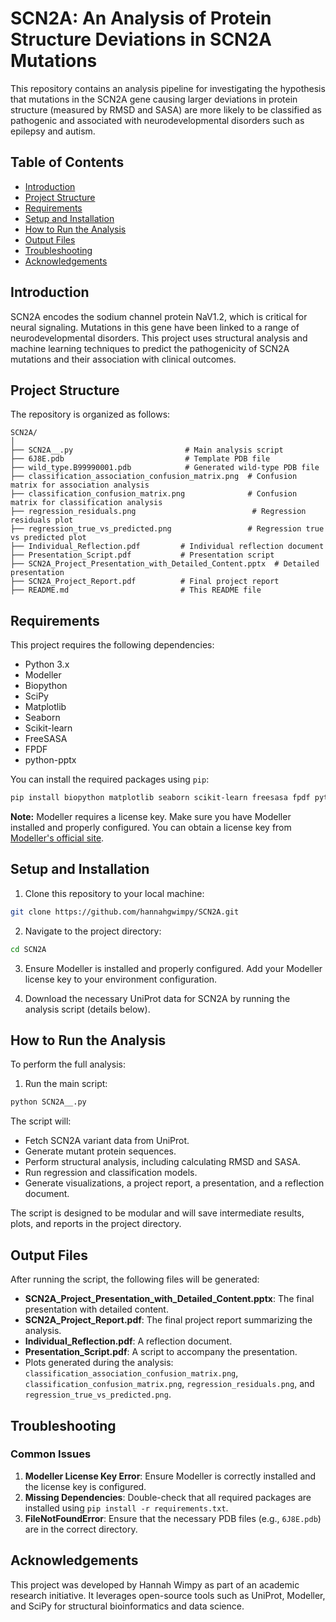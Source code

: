 # SCN2A: An Analysis of Protein Structure Deviations in SCN2A Mutations

This repository contains an analysis pipeline for investigating the hypothesis that mutations in the SCN2A gene causing larger deviations in protein structure (measured by RMSD and SASA) are more likely to be classified as pathogenic and associated with neurodevelopmental disorders such as epilepsy and autism.

## Table of Contents
- [Introduction](#introduction)
- [Project Structure](#project-structure)
- [Requirements](#requirements)
- [Setup and Installation](#setup-and-installation)
- [How to Run the Analysis](#how-to-run-the-analysis)
- [Output Files](#output-files)
- [Troubleshooting](#troubleshooting)
- [Acknowledgements](#acknowledgements)

## Introduction

SCN2A encodes the sodium channel protein NaV1.2, which is critical for neural signaling. Mutations in this gene have been linked to a range of neurodevelopmental disorders. This project uses structural analysis and machine learning techniques to predict the pathogenicity of SCN2A mutations and their association with clinical outcomes.

## Project Structure

The repository is organized as follows:

```
SCN2A/
│
├── SCN2A__.py                         # Main analysis script
├── 6J8E.pdb                           # Template PDB file
├── wild_type.B99990001.pdb            # Generated wild-type PDB file
├── classification_association_confusion_matrix.png  # Confusion matrix for association analysis
├── classification_confusion_matrix.png              # Confusion matrix for classification analysis
├── regression_residuals.png                          # Regression residuals plot
├── regression_true_vs_predicted.png                 # Regression true vs predicted plot
├── Individual_Reflection.pdf         # Individual reflection document
├── Presentation_Script.pdf           # Presentation script
├── SCN2A_Project_Presentation_with_Detailed_Content.pptx  # Detailed presentation
├── SCN2A_Project_Report.pdf          # Final project report
├── README.md                         # This README file
```

## Requirements

This project requires the following dependencies:

- Python 3.x
- Modeller
- Biopython
- SciPy
- Matplotlib
- Seaborn
- Scikit-learn
- FreeSASA
- FPDF
- python-pptx

You can install the required packages using `pip`:

```bash
pip install biopython matplotlib seaborn scikit-learn freesasa fpdf python-pptx
```

**Note:** Modeller requires a license key. Make sure you have Modeller installed and properly configured. You can obtain a license key from [Modeller's official site](https://salilab.org/modeller/).

## Setup and Installation

1. Clone this repository to your local machine:

```bash
git clone https://github.com/hannahgwimpy/SCN2A.git
```

2. Navigate to the project directory:

```bash
cd SCN2A
```

3. Ensure Modeller is installed and properly configured. Add your Modeller license key to your environment configuration.

4. Download the necessary UniProt data for SCN2A by running the analysis script (details below).

## How to Run the Analysis

To perform the full analysis:

1. Run the main script:

```bash
python SCN2A__.py
```

The script will:
- Fetch SCN2A variant data from UniProt.
- Generate mutant protein sequences.
- Perform structural analysis, including calculating RMSD and SASA.
- Run regression and classification models.
- Generate visualizations, a project report, a presentation, and a reflection document.

The script is designed to be modular and will save intermediate results, plots, and reports in the project directory.

## Output Files

After running the script, the following files will be generated:

- **SCN2A_Project_Presentation_with_Detailed_Content.pptx**: The final presentation with detailed content.
- **SCN2A_Project_Report.pdf**: The final project report summarizing the analysis.
- **Individual_Reflection.pdf**: A reflection document.
- **Presentation_Script.pdf**: A script to accompany the presentation.
- Plots generated during the analysis: `classification_association_confusion_matrix.png`, `classification_confusion_matrix.png`, `regression_residuals.png`, and `regression_true_vs_predicted.png`.

## Troubleshooting

### Common Issues

1. **Modeller License Key Error**: Ensure Modeller is correctly installed and the license key is configured.
2. **Missing Dependencies**: Double-check that all required packages are installed using `pip install -r requirements.txt`.
3. **FileNotFoundError**: Ensure that the necessary PDB files (e.g., `6J8E.pdb`) are in the correct directory.

## Acknowledgements

This project was developed by Hannah Wimpy as part of an academic research initiative. It leverages open-source tools such as UniProt, Modeller, and SciPy for structural bioinformatics and data science.
